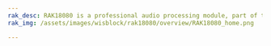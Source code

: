 ```yaml
---
rak_desc: RAK18080 is a professional audio processing module, part of the WisBlock Audio Series. The RAK18080 is designed based on DBM10L from DSPG, which can enable AI/ML, voice, and sensor applications.
rak_img: /assets/images/wisblock/rak18080/overview/RAK18080_home.png

---
```


<rk-redirect to="/Product-Categories/WisBlock/RAK18080/Overview/" />